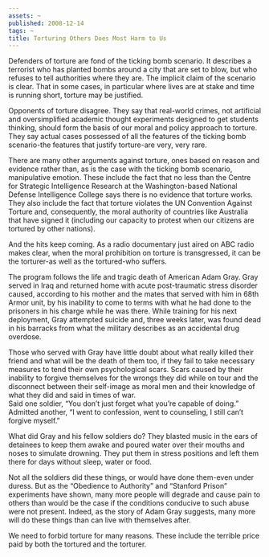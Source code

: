 ```yaml
---
assets: ~
published: 2008-12-14
tags: ~
title: Torturing Others Does Most Harm to Us
---
```

Defenders of torture are fond of the ticking bomb scenario. It describes
a terrorist who has planted bombs around a city that are set to blow,
but who refuses to tell authorities where they are. The implicit claim
of the scenario is clear. That in some cases, in particular where lives
are at stake and time is running short, torture may be justified.

Opponents of torture disagree. They say that real-world crimes, not
artificial and oversimplified academic thought experiments designed to
get students thinking, should form the basis of our moral and policy
approach to torture. They say actual cases possessed of all the features
of the ticking bomb scenario-the features that justify torture-are very,
very rare.

There are many other arguments against torture, ones based on reason and
evidence rather than, as is the case with the ticking bomb scenario,
manipulative emotion. These include the fact that no less than the
Centre for Strategic Intelligence Research at the Washington-based
National Defense Intelligence College says there is no evidence that
torture works. They also include the fact that torture violates the UN
Convention Against Torture and, consequently, the moral authority of
countries like Australia that have signed it (including our capacity to
protest when our citizens are tortured by other nations).

And the hits keep coming. As a radio documentary just aired on ABC radio
makes clear, when the moral prohibition on torture is transgressed, it
can be the torturer-as well as the tortured-who suffers.

The program follows the life and tragic death of American Adam Gray.
Gray served in Iraq and returned home with acute post-traumatic stress
disorder caused, according to his mother and the mates that served with
him in 68th Armor unit, by his inability to come to terms with what he
had done to the prisoners in his charge while he was there. While
training for his next deployment, Gray attempted suicide and, three
weeks later, was found dead in his barracks from what the military
describes as an accidental drug overdose.

Those who served with Gray have little doubt about what really killed
their friend and what will be the death of them too, if they fail to
take necessary measures to tend their own psychological scars. Scars
caused by their inability to forgive themselves for the wrongs they did
while on tour and the disconnect between their self-image as moral men
and their knowledge of what they did and said in times of war. \
Said one soldier, “You don’t just forget what you’re capable of doing.”
Admitted another, “I went to confession, went to counseling, I still
can’t forgive myself.”

What did Gray and his fellow soldiers do? They blasted music in the ears
of detainees to keep them awake and poured water over their mouths and
noses to simulate drowning. They put them in stress positions and left
them there for days without sleep, water or food.

Not all the soldiers did these things, or would have done them-even
under duress. But as the “Obedience to Authority” and “Stanford Prison”
experiments have shown, many more people will degrade and cause pain to
others than would be the case if the conditions conducive to such abuse
were not present. Indeed, as the story of Adam Gray suggests, many more
will do these things than can live with themselves after.

We need to forbid torture for many reasons. These include the terrible
price paid by both the tortured and the torturer.